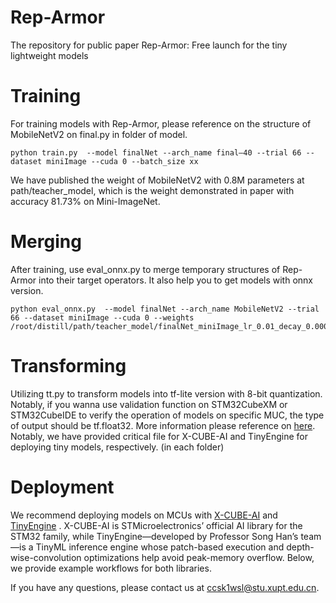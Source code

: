 # Rep-Armor
The repository for public paper Rep-Armor: Free launch for the tiny lightweight models
# Training
For training models with Rep-Armor, please reference on the structure of MobileNetV2 on final.py in folder of model.

    python train.py  --model finalNet --arch_name final—40 --trial 66 --dataset miniImage --cuda 0 --batch_size xx 
We have published the weight of MobileNetV2 with 0.8M parameters at path/teacher_model, which is the weight demonstrated in paper with accuracy 81.73% on Mini-ImageNet.
# Merging
After training, use eval_onnx.py to merge temporary structures of Rep-Armor into their target operators. It also help you to get models with onnx version.

    python eval_onnx.py  --model finalNet --arch_name MobileNetV2 --trial 66 --dataset miniImage --cuda 0 --weights /root/distill/path/teacher_model/finalNet_miniImage_lr_0.01_decay_0.0005_trial_66/finalNet_best.pth

# Transforming
Utilizing tt.py to transform models into tf-lite version with 8-bit quantization. Notably, if you wanna use validation function on STM32CubeXM or STM32CubeIDE to verify the operation of models on specific MUC, the type of output should be tf.float32. More information please reference on [here](https://github.com/STMicroelectronics/stm32ai-modelzoo-services/blob/main/image_classification/deployment/README_STM32H7.md). Notably, we have provided critical file for X-CUBE-AI and TinyEngine for deploying tiny models, respectively. (in each folder)

# Deployment
We recommend deploying models on MCUs with [X-CUBE-AI](https://www.st.com/en/embedded-software/x-cube-ai.html) and [TinyEngine](https://github.com/mit-han-lab/tinyengine) . X-CUBE-AI is STMicroelectronics’ official AI library for the STM32 family, while TinyEngine—developed by Professor Song Han’s team—is a TinyML inference engine whose patch-based execution and depth-wise-convolution optimizations help avoid peak-memory overflow. Below, we provide example workflows for both libraries.


If you have any questions, please contact us at ccsk1wsl@stu.xupt.edu.cn.
